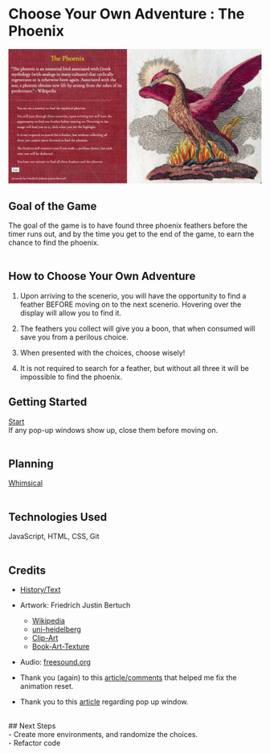 # Choose Your Own Adventure : The Phoenix
![Game-Image](/images/The%20Phoenix%20Screenshot.png)
<!-- SCREENSHOT -->

 ## Goal of the Game
The goal of the game is to have found three phoenix feathers before the timer runs out, and by the time you get to the end of the game, to earn the chance to find the phoenix.<br>
<br>
 ## How to Choose Your Own Adventure

 1. Upon arriving to the scenerio, you will have the opportunity to find a feather BEFORE moving on to the next scenerio. Hovering over the display will allow you to find it.<br>

 2. The feathers you collect will give you a boon, that when consumed will save you from a perilous choice.<br>

 3. When presented with the choices, choose wisely!<br>

 4. It is not required to search for a feather, but without all three it will be impossible to find the phoenix.<br>


 ## Getting Started<br>
[Start](https://carol-kang-cyoa-the-phoenix.netlify.app/) <br>
If any pop-up windows show up, close them before moving on.<br>
<br>
 ## Planning
[Whimsical](https://whimsical.com/choose-your-own-adventure-the-phoenix-XCFTsaKJM1NAHhjj1KHafo)<br>
<br>
 ## Technologies Used
JavaScript, HTML, CSS, Git<br>
<br>
 ## Credits
- [History/Text](https://en.wikipedia.org/wiki/Phoenix_(mythology))<br>

- Artwork: Friedrich Justin Bertuch
  - [Wikipedia](https://commons.wikimedia.org/wiki/File:Bertuch-fabelwesen.JPG)
  - [uni-heidelberg](https://digi.ub.uni-heidelberg.de/diglit/bertuch1798bd3/0159/image,thumbs#col_thumbs)
  - [Clip-Art](http://clipart-library.com/)
  - [Book-Art-Texture](https://lostandtaken.com/downloads/vintage-book-cover-textures-6/)

- Audio: [freesound.org](https://freesound.org/people/angelkunev/sounds/561287/)
- Thank you (again) to this [article/comments](https://css-tricks.com/restart-css-animation/) that helped me fix the animation reset.
- Thank you to this [article](https://www.quackit.com/javascript/popup_windows.cfm) regarding pop up window.
<br>
 ## Next Steps<br>
- Create more environments, and randomize the choices.<br>
- Refactor code<br>
